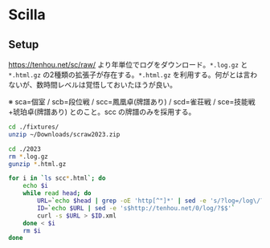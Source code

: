 # Scilla

## Setup

<https://tenhou.net/sc/raw/> より年単位でログをダウンロード。`*.log.gz` と
`*.html.gz` の2種類の拡張子が存在する。`*.html.gz`
を利用する。何がとは言わないが、数時間レベルは覚悟しておいたほうが良い。

※ sca=個室 / scb=段位戦 / scc=鳳凰卓(牌譜あり) / scd=雀荘戦 /
sce=技能戦+琥珀卓(牌譜あり) とのこと。scc の牌譜のみを採用する。

```bash
cd ./fixtures/
unzip ~/Downloads/scraw2023.zip

cd ./2023
rm *.log.gz
gunzip *.html.gz

for i in `ls scc*.html`; do
    echo $i
    while read head; do
        URL=`echo $head | grep -oE 'http[^"]*' | sed -e 's/?log=/log\/?/g'`
        ID=`echo $URL | sed -e 's$http://tenhou.net/0/log/?$$'`
        curl -s $URL > $ID.xml
    done < $i
    rm $i
done
```

